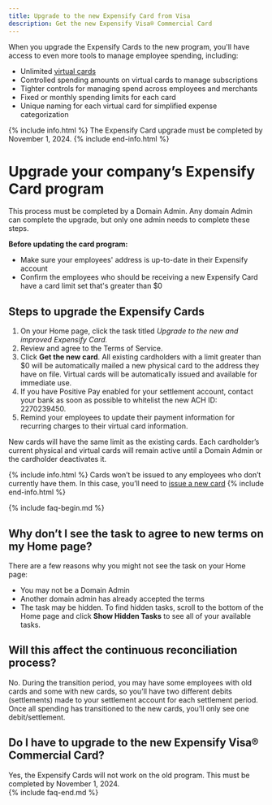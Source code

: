 ```yaml
---
title: Upgrade to the new Expensify Card from Visa
description: Get the new Expensify Visa® Commercial Card 
---
```

<div id="new-expensify" markdown="1">

When you upgrade the Expensify Cards to the new program, you'll have access to even more tools to manage employee spending, including: 
- Unlimited [virtual cards](https://use.expensify.com/unlimited-virtual-cards)
- Controlled spending amounts on virtual cards to manage subscriptions
- Tighter controls for managing spend across employees and merchants
- Fixed or monthly spending limits for each card 
- Unique naming for each virtual card for simplified expense categorization 
 
{% include info.html %}
The Expensify Card upgrade must be completed by November 1, 2024.
{% include end-info.html %}

# Upgrade your company’s Expensify Card program
This process must be completed by a Domain Admin. Any domain Admin can complete the upgrade, but only one admin needs to complete these steps. 

**Before updating the card program:**
- Make sure your employees' address is up-to-date in their Expensify account
- Confirm the employees who should be receiving a new Expensify Card have a card limit set that's greater than $0

## Steps to upgrade the Expensify Cards
1. On your Home page, click the task titled _Upgrade to the new and improved Expensify Card._
2. Review and agree to the Terms of Service.
3. Click **Get the new card**. All existing cardholders with a limit greater than $0 will be automatically mailed a new physical card to the address they have on file. Virtual cards will be automatically issued and available for immediate use. 
4. If you have Positive Pay enabled for your settlement account, contact your bank as soon as possible to whitelist the new ACH ID: 2270239450. 
5. Remind your employees to update their payment information for recurring charges to their virtual card information.

New cards will have the same limit as the existing cards. Each cardholder’s current physical and virtual cards will remain active until a Domain Admin or the cardholder deactivates it.

{% include info.html %}
Cards won’t be issued to any employees who don’t currently have them. In this case, you’ll need to [issue a new card](https://help.expensify.com/articles/expensify-classic/expensify-card/Set-Up-the-Expensify-Visa%C2%AE-Commercial-Card-for-your-Company)
{% include end-info.html %}

{% include faq-begin.md %}

## Why don’t I see the task to agree to new terms on my Home page?

There are a few reasons why you might not see the task on your Home page:
- You may not be a Domain Admin
- Another domain admin has already accepted the terms
- The task may be hidden. To find hidden tasks, scroll to the bottom of the Home page and click **Show Hidden Tasks** to see all of your available tasks. 

## Will this affect the continuous reconciliation process?

No. During the transition period, you may have some employees with old cards and some with new cards, so you’ll have two different debits (settlements) made to your settlement account for each settlement period. Once all spending has transitioned to the new cards, you’ll only see one debit/settlement. 

## Do I have to upgrade to the new Expensify Visa® Commercial Card?

Yes, the Expensify Cards will not work on the old program. This must be completed by November 1, 2024.   
{% include faq-end.md %}
</div>
